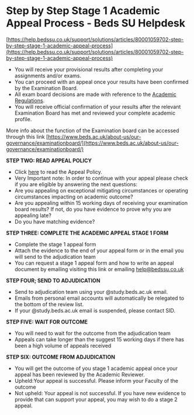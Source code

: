 # Step by Step Stage 1 Academic Appeal Process - Beds SU Helpdesk

[https://help.bedssu.co.uk/support/solutions/articles/80001059702-step-by-step-stage-1-academic-appeal-process](https://help.bedssu.co.uk/support/solutions/articles/80001059702-step-by-step-stage-1-academic-appeal-process)

- You will receive your provisional results after completing your assignments and/or exams.
- You can proceed with an appeal once your results have been confirmed by the Examination Board.
- All exam board decisions are made with reference to the [Academic Regulations](https://www.beds.ac.uk/about-us/our-governance/academic-regulations/).
- You will receive official confirmation of your results after the relevant Examination Board has met and reviewed your complete academic profile.

More info about the function of the Examination board can be accessed through this link [https://www.beds.ac.uk/about-us/our-governance/examinationboard/](https://www.beds.ac.uk/about-us/our-governance/examinationboard/)

**STEP TWO: READ APPEAL POLICY**

- Click [here](https://www.beds.ac.uk/media/w3xjymiq/academic-appeals-policy.pdf) to read the Appeal Policy.
- Very Important note: In order to continue with your appeal please check if you are eligible by answering the next questions:
- Are you appealing on exceptional mitigating circumstances or operating circumstances impacting on academic outcome?
- Are you appealing within 15 working days of receiving your examination board results? If not, do you have evidence to prove why you are appealing late?
- Do you have matching evidence?

**STEP THREE: COMPLETE THE ACADEMIC APPEAL STAGE 1 FORM**

- Complete the stage 1 appeal form
- Attach the evidence to the end of your appeal form or in the email you will send to the adjudication team
- You can request a stage 1 appeal form and how to write an appeal document by emailing visiting this link or emailing help@bedssu.co.uk

**STEP FOUR; SEND TO ADJUDICATION**

- Send to adjudication team using your @study.beds.ac.uk email.
- Emails from personal email accounts will automatically be relegated to the bottom of the review list.
- If your @study.beds.ac.uk email is suspended, please contact SID.

**STEP FIVE: WAIT FOR OUTCOME**

- You will need to wait for the outcome from the adjudication team
- Appeals can take longer than the suggest 15 working days if there has been a high volume of appeals received

**STEP SIX: OUTCOME FROM ADJUDICATION**

- You will get the outcome of you stage 1 academic appeal once your appeal has been reviewed by the Academic Reviewer.
- Upheld:Your appeal is successful. Please inform your Faculty of the outcome
- Not upheld: Your appeal is not successful. If you have new evidence to provide that can support your appeal, you may wish to do a stage 2 appeal.